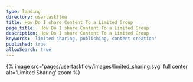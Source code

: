 ```yaml
---
type: landing
directory: usertaskflow
title: How Do I share Content To a Limited Group
page_title:  How Do I share Content To a Limited Group 
description: How Do I share Content To a Limited Group
keywords: 'limited sharing, publishing, content creation'
published: true
allowSearch: true
---
```

{% image src='pages/usertaskflow/images/limited_sharing.svg' full center alt='Limited Sharing' zoom %} 


